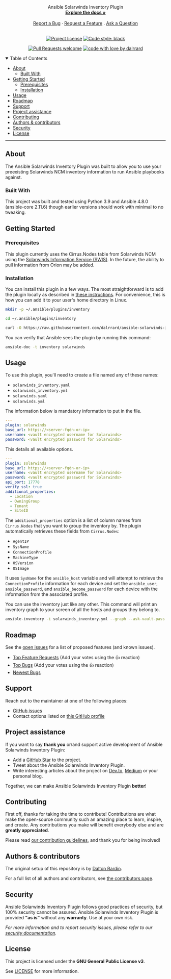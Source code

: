 
<div align="center">
  Ansible Solarwinds Inventory Plugin
  <br />
  <a href="#about"><strong>Explore the docs »</strong></a>
  <br />
  <br />
  <a href="https://github.com/dalrrard/ansible-solarwinds-inventory-plugin/issues/new?assignees=&labels=bug&template=01_BUG_REPORT.md&title=bug%3A+">Report a Bug</a>
  ·
  <a href="https://github.com/dalrrard/ansible-solarwinds-inventory-plugin/issues/new?assignees=&labels=enhancement&template=02_FEATURE_REQUEST.md&title=feat%3A+">Request a Feature</a>
  .
  <a href="https://github.com/dalrrard/ansible-solarwinds-inventory-plugin/issues/new?assignees=&labels=question&template=04_SUPPORT_QUESTION.md&title=support%3A+">Ask a Question</a>
</div>

<div align="center">
<br />

[![Project license](https://img.shields.io/github/license/dalrrard/ansible-solarwinds-inventory-plugin.svg?style=flat-square)](LICENSE)
[![Code style: black](https://img.shields.io/badge/code%20style-black-000000.svg)](https://github.com/psf/black)

[![Pull Requests welcome](https://img.shields.io/badge/PRs-welcome-ff69b4.svg?style=flat-square)](https://github.com/dalrrard/ansible-solarwinds-inventory-plugin/issues?q=is%3Aissue+is%3Aopen+label%3A%22help+wanted%22)
[![code with love by dalrrard](https://img.shields.io/badge/%3C%2F%3E%20with%20%E2%99%A5%20by-dalrrard-ff1414.svg?style=flat-square)](https://github.com/dalrrard)

</div>

<details open="open">
<summary>Table of Contents</summary>

- [About](#about)
  - [Built With](#built-with)
- [Getting Started](#getting-started)
  - [Prerequisites](#prerequisites)
  - [Installation](#installation)
- [Usage](#usage)
- [Roadmap](#roadmap)
- [Support](#support)
- [Project assistance](#project-assistance)
- [Contributing](#contributing)
- [Authors & contributors](#authors--contributors)
- [Security](#security)
- [License](#license)

</details>

---

## About

The Ansible Solarwinds Inventory Plugin was built to allow you to use your preexisting Solarwinds NCM inventory information to run Ansible playbooks against. 

### Built With

This project was built and tested using Python 3.9 and Ansible 4.8.0 (ansible-core 2.11.6) though earlier versions should work with minimal to no tweaking.

## Getting Started

### Prerequisites

This plugin currently uses the Cirrus.Nodes table from Solarwinds NCM using the [Solarwinds Information Service (SWIS)](https://github.com/solarwinds/OrionSDK/wiki/About-SWIS). In the future, the ability to pull information from Orion may be added.

### Installation

You can install this plugin in a few ways. The most straightforward is to add the plugin locally as described in [these instructions](https://docs.ansible.com/ansible/latest/dev_guide/developing_locally.html#adding-a-plugin-locally). For convenience, this is how you can add it to your user's home directory in Linux.

```bash
mkdir -p ~/.ansible/plugins/inventory

cd ~/.ansible/plugins/inventory

curl -O https://raw.githubusercontent.com/dalrrard/ansible-solarwinds-inventory-plugin/main/solarwinds.py
```

You can verify that Ansible sees the plugin by running this command:

```bash
ansible-doc -t inventory solarwinds
```

## Usage

To use this plugin, you'll need to create a file named any of these names:
  
  * `solarwinds_inventory.yaml`
  * `solarwinds_inventory.yml`
  * `solarwinds.yaml`
  * `solarwinds.yml`
  
The information below is mandatory information to put in the file.

```yaml
---
plugin: solarwinds
base_url: https://<server-fqdn-or-ip>
username: <vault encrypted username for Solarwinds>
password: <vault encrypted password for Solarwinds>
```

This details all available options.

```yaml
---
plugin: solarwinds
base_url: https://<server-fqdn-or-ip>
username: <vault encrypted username for Solarwinds>
password: <vault encrypted password for Solarwinds>
api_port: 17778
verify_ssl: true
additional_properties:
  - Location
  - OwningGroup
  - Tenant
  - SiteID
```

The `additional_properties` option is a list of column names from `Cirrus.Nodes` that you want to group the inventory by. The plugin automatically retrieves these fields from `Cirrus.Nodes`:

  * `AgentIP`
  * `SysName`
  * `ConnectionProfile`
  * `MachineType`
  * `OSVersion`
  * `OSImage`

It uses `SysName` for the `ansible_host` variable and will attempt to retrieve the `ConnectionProfile` information for each device and set the `ansible_user`, `ansible_password`, and `ansible_become_password` for each device with the information from the associated profile.

You can use the inventory just like any other. This command will print an inventory graph to your screen of all the hosts and groups they belong to.

```bash
ansible-inventory -i solarwinds_inventory.yml --graph --ask-vault-pass
```

## Roadmap

See the [open issues](https://github.com/dalrrard/ansible-solarwinds-inventory-plugin/issues) for a list of proposed features (and known issues).

- [Top Feature Requests](https://github.com/dalrrard/ansible-solarwinds-inventory-plugin/issues?q=label%3Aenhancement+is%3Aopen+sort%3Areactions-%2B1-desc) (Add your votes using the 👍 reaction)
- [Top Bugs](https://github.com/dalrrard/ansible-solarwinds-inventory-plugin/issues?q=is%3Aissue+is%3Aopen+label%3Abug+sort%3Areactions-%2B1-desc) (Add your votes using the 👍 reaction)
- [Newest Bugs](https://github.com/dalrrard/ansible-solarwinds-inventory-plugin/issues?q=is%3Aopen+is%3Aissue+label%3Abug)

## Support

Reach out to the maintainer at one of the following places:

- [GitHub issues](https://github.com/dalrrard/ansible-solarwinds-inventory-plugin/issues/new?assignees=&labels=question&template=04_SUPPORT_QUESTION.md&title=support%3A+)
- Contact options listed on [this GitHub profile](https://github.com/dalrrard)

## Project assistance

If you want to say **thank you** or/and support active development of Ansible Solarwinds Inventory Plugin:

- Add a [GitHub Star](https://github.com/dalrrard/ansible-solarwinds-inventory-plugin) to the project.
- Tweet about the Ansible Solarwinds Inventory Plugin.
- Write interesting articles about the project on [Dev.to](https://dev.to/), [Medium](https://medium.com/) or your personal blog.

Together, we can make Ansible Solarwinds Inventory Plugin **better**!

## Contributing

First off, thanks for taking the time to contribute! Contributions are what make the open-source community such an amazing place to learn, inspire, and create. Any contributions you make will benefit everybody else and are **greatly appreciated**.


Please read [our contribution guidelines](docs/CONTRIBUTING.md), and thank you for being involved!

## Authors & contributors

The original setup of this repository is by [Dalton Rardin](https://github.com/dalrrard).

For a full list of all authors and contributors, see [the contributors page](https://github.com/dalrrard/ansible-solarwinds-inventory-plugin/contributors).

## Security

Ansible Solarwinds Inventory Plugin follows good practices of security, but 100% security cannot be assured.
Ansible Solarwinds Inventory Plugin is provided **"as is"** without any **warranty**. Use at your own risk.

_For more information and to report security issues, please refer to our [security documentation](docs/SECURITY.md)._

## License

This project is licensed under the **GNU General Public License v3**.

See [LICENSE](LICENSE) for more information.
